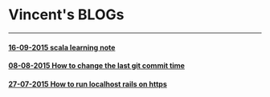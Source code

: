 # Vincent's BLOGs

---

#### [16-09-2015 scala learning note](https://github.com/vincent178/blog/issues/3)
#### [08-08-2015 How to change the last git commit time](https://github.com/vincent178/blog/issues/2)
#### [27-07-2015 How to run localhost rails on https](https://github.com/vincent178/blog/issues/1)

